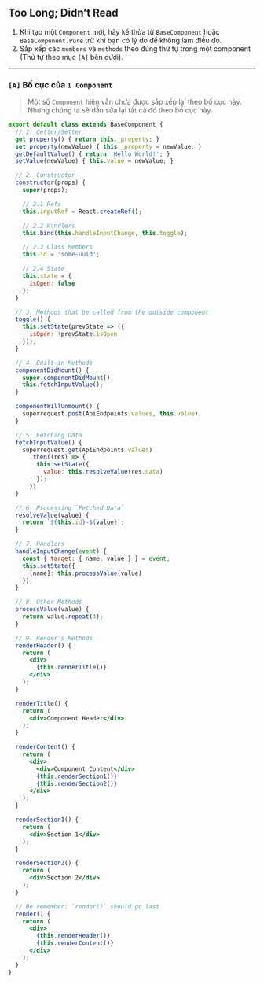 ## **Too Long; Didn’t Read**
1. Khi tạo một `Component` mới, hãy kế thừa từ `BaseComponent` hoặc `BaseComponent.Pure` trừ khi bạn có lý do để không làm điều đó.
2. Sắp xếp các `members` và `methods` theo đúng thứ tự trong một component (Thứ tự theo mục `[A]` bên dưới).

---

### **`[A]` Bố cục của `1 Component`**
> Một số `Component` hiện vẫn chưa được sắp xếp lại theo bố cục này. Nhưng chúng ta sẽ dần sửa lại tất cả đó theo bố cục này.


```jsx
export default class extends BaseComponent {
  // 1. Getter/Setter
  get property() { return this._property; }
  set property(newValue) { this._property = newValue; }
  getDefaultValue() { return 'Hello World!'; }
  setValue(newValue) { this.value = newValue; }

  // 2. Constructor
  constructor(props) {
    super(props);

    // 2.1 Refs
    this.inputRef = React.createRef();

    // 2.2 Handlers
    this.bind(this.handleInputChange, this.toggle);

    // 2.3 Class Members
    this.id = 'some-uuid';

    // 2.4 State
    this.state = {
      isOpen: false
    };
  }

  // 3. Methods that be called from the outside component
  toggle() {
    this.setState(prevState => ({
      isOpen: !prevState.isOpen
    }));
  }

  // 4. Built-in Methods
  componentDidMount() {
    super.componentDidMount();
    this.fetchInputValue();
  }

  componentWillUnmount() {
    superrequest.post(ApiEndpoints.values, this.value);
  }

  // 5. Fetching Data
  fetchInputValue() {
    superrequest.get(ApiEndpoints.values)
      .then((res) => {
        this.setState({
          value: this.resolveValue(res.data)
        });
      })
  }

  // 6. Processing `Fetched Data`
  resolveValue(value) {
    return `${this.id}-${value}`;
  }

  // 7. Handlers
  handleInputChange(event) {
    const { target: { name, value } } = event;
    this.setState({
      [name]: this.processValue(value)
    });
  }

  // 8. Other Methods
  processValue(value) {
    return value.repeat(4);
  }

  // 9. Render's Methods
  renderHeader() {
    return (
      <div>
        {this.renderTitle()}
      </div>
    );
  }

  renderTitle() {
    return (
      <div>Component Header</div>
    );
  }

  renderContent() {
    return (
      <div>
        <div>Component Content</div>
        {this.renderSection1()}
        {this.renderSection2()}
      </div>
    );
  }

  renderSection1() {
    return (
      <div>Section 1</div>
    );
  }

  renderSection2() {
    return (
      <div>Section 2</div>
    );
  }

  // Be remember: `render()` should go last
  render() {
    return (
      <div>
        {this.renderHeader()}
        {this.renderContent()}
      </div>
    );
  }
}
```